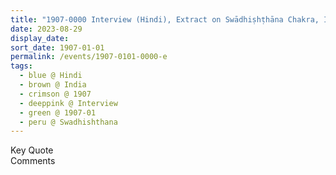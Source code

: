 ```yaml
---
title: "1907-0000 Interview (Hindi), Extract on Swādhiṣhṭhāna Chakra, India"
date: 2023-08-29
display_date: 
sort_date: 1907-01-01
permalink: /events/1907-0101-0000-e
tags:
  - blue @ Hindi
  - brown @ India
  - crimson @ 1907
  - deeppink @ Interview
  - green @ 1907-01
  - peru @ Swadhishthana
---
```


<wave-list>
  <list-title color="green" width="75">Key Quote</list-title>
  <list-item color="BlanchedAlmond"  width="200"></list-item>
  <list-item color="Lavender"></list-item>
  <list-item color="BlanchedAlmond"></list-item>
</wave-list>

<br>

<wave-list>
  <list-title color="green" width="75">Comments</list-title>
  <list-item color="BlanchedAlmond"  width="200"></list-item>
  <list-item color="Lavender"></list-item>
  <list-item color="BlanchedAlmond"></list-item>
</wave-list>